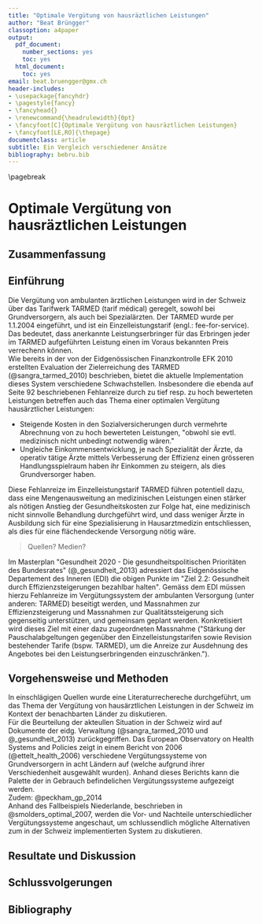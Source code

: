 ```yaml
---
title: "Optimale Vergütung von hausräztlichen Leistungen"
author: "Beat Brüngger"
classoption: a4paper
output:
  pdf_document:
    number_sections: yes
    toc: yes
  html_document:
    toc: yes
email: beat.bruengger@gmx.ch
header-includes:
- \usepackage{fancyhdr}
- \pagestyle{fancy}
- \fancyhead{}
- \renewcommand{\headrulewidth}{0pt}
- \fancyfoot[C]{Optimale Vergütung von hausräztlichen Leistungen}
- \fancyfoot[LE,RO]{\thepage}
documentclass: article
subtitle: Ein Vergleich verschiedener Ansätze
bibliography: bebru.bib
---
```


\pagebreak

# Optimale Vergütung von hausräztlichen Leistungen

## Zusammenfassung

## Einführung

Die Vergütung von ambulanten ärztlichen Leistungen wird in der Schweiz über das Tarifwerk TARMED (tarif médical) geregelt, sowohl bei Grundversorgern, als auch bei Spezialärzten. Der TARMED wurde per 1.1.2004 eingeführt, und ist ein Einzelleistungstarif (engl.: fee-for-service). Das bedeutet, dass anerkannte Leistungserbringer für das Erbringen jeder im TARMED aufgeführten Leistung einen im Voraus bekannten Preis verrechenn können.  
Wie bereits in der von der Eidgenössischen Finanzkontrolle EFK 2010 erstellten Evaluation der Zielerreichung des TARMED (@sangra_tarmed_2010) beschrieben, bietet die aktuelle Implementation dieses System verschiedene Schwachstellen. Insbesondere die ebenda auf Seite 92 beschriebenen Fehlanreize durch zu tief resp. zu hoch bewerteten Leistungen betreffen auch das Thema einer optimalen Vergütung hausärztlicher Leistungen:

* Steigende Kosten in den Sozialversicherungen durch vermehrte Abrechnung von zu hoch bewerteten Leistungen, "obwohl sie evtl. medizinisch nicht unbedingt notwendig wären."
* Ungleiche Einkommensentwicklung, je nach Spezialität der Ärzte, da operativ tätige Ärzte mittels Verbesserung der Effizienz einen grösseren Handlungsspielraum haben ihr Einkommen zu steigern, als dies Grundversorger haben.

Diese Fehlanreize im Einzelleistungstarif TARMED führen potentiell dazu, dass eine Mengenausweitung an medizinischen Leistungen einen stärker als nötigen Anstieg der Gesundheitskosten zur Folge hat, eine medizinisch nicht sinnvolle Behandlung durchgeführt wird, und dass weniger Ärzte in Ausbildung sich für eine Spezialisierung in Hausarztmedizin entschliessen, als dies für eine flächendeckende Versorgung nötig wäre.

> Quellen? Medien?

Im Masterplan "Gesundheit 2020 - Die gesundheitspolitischen
Prioritäten des Bundesrates" (@_gesundheit_2013) adressiert das Eidgenössische Departement des Inneren (EDI) die obigen Punkte im "Ziel 2.2: Gesundheit durch Effizienzsteigerungen bezahlbar halten". Gemäss dem  EDI müssen hierzu Fehlanreize im Vergütungssystem der ambulanten Versorgung (unter anderen: TARMED) beseitigt werden, und Massnahmen zur Effizienzsteigerung und Massnahmen zur Qualitätssteigerung sich gegenseitig unterstützen, und gemeinsam geplant werden. Konkretisiert wird dieses Ziel mit einer dazu zugeordneten Massnahme ("Stärkung der Pauschalabgeltungen gegenüber den Einzelleistungstarifen sowie
Revision bestehender Tarife (bspw. TARMED), um die Anreize zur Ausdehnung des Angebotes bei den Leistungserbringenden einzuschränken.").  

## Vorgehensweise und Methoden

In einschlägigen Quellen wurde eine Literaturrechereche durchgeführt, um das Thema der Vergütung von hausärztlichen Leistungen in der Schweiz im Kontext der benachbarten Länder zu diskutieren.  
Für die Beurteilung der akteullen Situation in der Schweiz wird auf Dokumente der eidg. Verwaltung (@sangra_tarmed_2010 und @_gesundheit_2013) zurückgegriffen. Das European Observatory on Health Systems and Policies zeigt in einem Bericht von 2006 (@ettelt_health_2006) verschiedene Vergütungssysteme von Grundversorgern in acht Ländern auf (welche aufgrund ihrer Verschiedenheit ausgewählt wurden). Anhand dieses Berichts kann die Palette der in Gebrauch befindelichen Vergütungssysteme aufgezeigt werden.  
Zudem: @peckham_gp_2014  
Anhand des Fallbeispiels Niederlande, beschrieben in @smolders_optimal_2007, werden die Vor- und Nachteile unterschiedlicher Vergütungssysteme angeschaut, um schlussendlich mögliche Alternativen zum in der Schweiz implementierten System zu diskutieren.

## Resultate und Diskussion

## Schlussvolgerungen

## Bibliography
